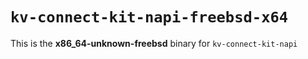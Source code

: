 # `kv-connect-kit-napi-freebsd-x64`

This is the **x86_64-unknown-freebsd** binary for `kv-connect-kit-napi`
